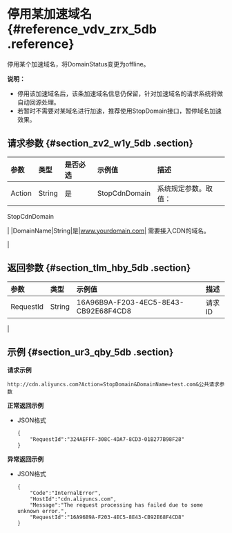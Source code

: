 # 停用某加速域名 {#reference_vdv_zrx_5db .reference}

停用某个加速域名，将DomainStatus变更为offline。

**说明：** 

-   停用该加速域名后，该条加速域名信息仍保留，针对加速域名的请求系统将做自动回源处理。
-   若暂时不需要对某域名进行加速，推荐使用StopDomain接口，暂停域名加速效果。

## 请求参数 {#section_zv2_w1y_5db .section}

|参数|类型|是否必选|示例值|描述|
|:-|:-|:---|:--|:-|
|Action|String|是|StopCdnDomain| 系统规定参数。取值：

 StopCdnDomain

 |
|DomainName|String|是|www.yourdomain.com| 需要接入CDN的域名。

 |

## 返回参数 {#section_tlm_hby_5db .section}

|参数|类型|示例值|描述|
|:-|:-|:--|:-|
|RequestId|String|16A96B9A-F203-4EC5-8E43-CB92E68F4CD8| 请求ID

 |

## 示例 {#section_ur3_qby_5db .section}

**请求示例**

```
http://cdn.aliyuncs.com?Action=StopDomain&DomainName=test.com&公共请求参数
```

**正常返回示例**

-   JSON格式

    ```
    {
        "RequestId":"324AEFFF-308C-4DA7-8CD3-01B277B98F28"
    }
    ```


**异常返回示例**

-   JSON格式

    ```
    {
        "Code":"InternalError",
        "HostId":"cdn.aliyuncs.com",
        "Message":"The request processing has failed due to some unknown error.",
        "RequestId":"16A96B9A-F203-4EC5-8E43-CB92E68F4CD8"
    }
    ```


